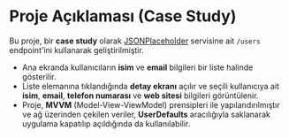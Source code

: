 # **Proje Açıklaması (Case Study)**

Bu proje, bir **case study** olarak [JSONPlaceholder](https://jsonplaceholder.typicode.com/) servisine ait `/users` endpoint'ini kullanarak geliştirilmiştir.  
- Ana ekranda kullanıcıların **isim** ve **email** bilgileri bir liste halinde gösterilir.  
- Liste elemanına tıklandığında **detay ekranı** açılır ve seçili kullanıcıya ait **isim**, **email**, **telefon numarası** ve **web sitesi** bilgileri görüntülenir.  
- Proje, **MVVM** (Model-View-ViewModel) prensipleri ile yapılandırılmıştır ve ağ üzerinden çekilen veriler, **UserDefaults** aracılığıyla saklanarak uygulama kapatılıp açıldığında da kullanılabilir. 
